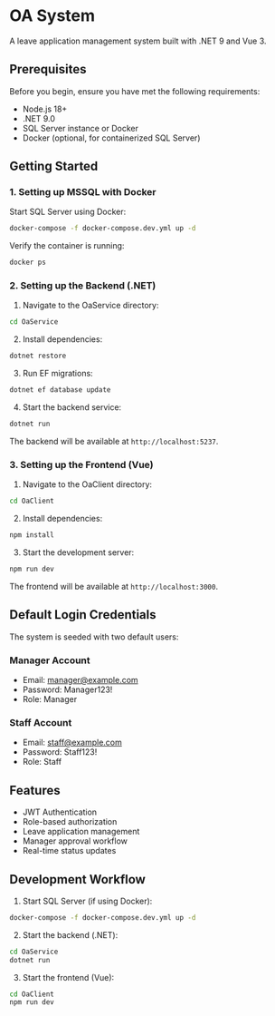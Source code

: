 # OA System

A leave application management system built with .NET 9 and Vue 3.

## Prerequisites

Before you begin, ensure you have met the following requirements:

- Node.js 18+
- .NET 9.0
- SQL Server instance or Docker
- Docker (optional, for containerized SQL Server)

## Getting Started

### 1. Setting up MSSQL with Docker

Start SQL Server using Docker:

```sh
docker-compose -f docker-compose.dev.yml up -d
```

Verify the container is running:
```sh
docker ps
```

### 2. Setting up the Backend (.NET)

1. Navigate to the OaService directory:
```sh
cd OaService
```

2. Install dependencies:
```sh
dotnet restore
```

3. Run EF migrations:
```sh
dotnet ef database update
```

4. Start the backend service:
```sh
dotnet run
```

The backend will be available at `http://localhost:5237`.

### 3. Setting up the Frontend (Vue)

1. Navigate to the OaClient directory:
```sh
cd OaClient
```

2. Install dependencies:
```sh
npm install
```

3. Start the development server:
```sh
npm run dev
```

The frontend will be available at `http://localhost:3000`.

## Default Login Credentials

The system is seeded with two default users:

### Manager Account
- Email: manager@example.com
- Password: Manager123!
- Role: Manager

### Staff Account
- Email: staff@example.com
- Password: Staff123!
- Role: Staff

## Features

- JWT Authentication
- Role-based authorization
- Leave application management
- Manager approval workflow
- Real-time status updates

## Development Workflow

1. Start SQL Server (if using Docker):
```sh
docker-compose -f docker-compose.dev.yml up -d
```

2. Start the backend (.NET):
```sh
cd OaService
dotnet run
```

3. Start the frontend (Vue):
```sh
cd OaClient
npm run dev
```